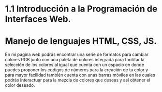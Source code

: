 # 1.1 Introducción a la Programación de Interfaces Web.

# Manejo de lenguajes HTML, CSS, JS.

En mi pagina web podrás encontrar una serie de formatos para cambiar colores RGB junto con una paleta de colores integrada para facilitar la selección de los colores al igual que cuenta con un espacio en donde puedes proponer los codigos de números para la creación de tu color y para mayor facilidad también cuenta con unas barras móviles en las cuales podrás interactuar para la mezcla de colores que deseas y así obtener el color deseado. 

